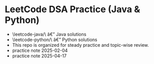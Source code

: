 ﻿# LeetCode DSA Practice (Java & Python)

- \leetcode-java/\ â€” Java solutions
- \leetcode-python/\ â€” Python solutions
- This repo is organized for steady practice and topic-wise review.
- practice note 2025-02-04
- practice note 2025-04-17
